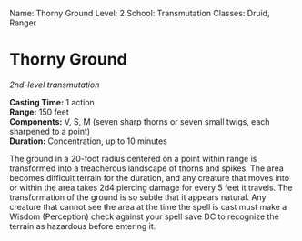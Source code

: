 Name: Thorny Ground
Level: 2
School: Transmutation
Classes: Druid, Ranger

# Thorny Ground
_2nd-level transmutation_

**Casting Time:** 1 action    
**Range:** 150 feet    
**Components:** V, S, M (seven sharp thorns or seven small twigs, each sharpened to a point)    
**Duration:** Concentration, up to 10 minutes 

The ground in a 20-foot radius centered on a point within range is transformed into a treacherous landscape of thorns and spikes. The area becomes difficult terrain for the duration, and any creature that moves into or within the area takes 2d4 piercing damage for every 5 feet it travels. 
The transformation of the ground is so subtle that it appears natural. Any creature that cannot see the area at the time the spell is cast must make a Wisdom (Perception) check against your spell save DC to recognize the terrain as hazardous before entering it. 
